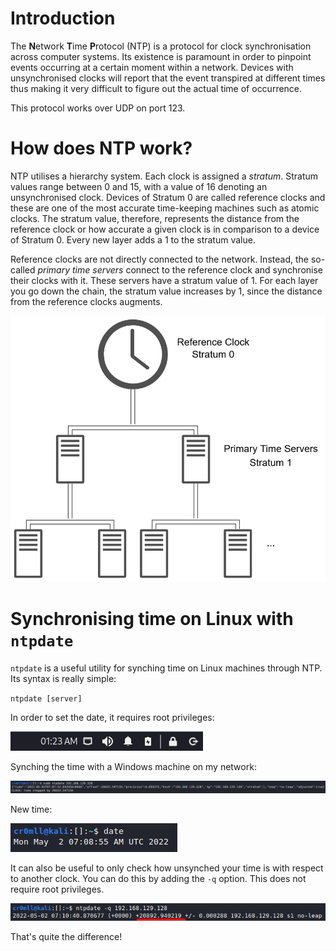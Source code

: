 # Introduction
The **N**etwork **T**ime **P**rotocol (NTP) is a protocol for clock synchronisation across computer systems. Its existence is paramount in order to pinpoint events occurring at a certain moment within a network. Devices with unsynchronised clocks will report that the event transpired at different times thus making it very difficult to figure out the actual time of occurrence.

This protocol works over UDP on port 123.
# How does NTP work?
NTP utilises a hierarchy system. Each clock is assigned a *stratum*. Stratum values range between 0 and 15, with a value of 16 denoting an unsynchronised clock. Devices of Stratum 0 are called reference clocks and these are one of the most accurate time-keeping machines such as atomic clocks. The stratum value, therefore, represents the distance from the reference clock or how accurate a given clock is in comparison to a device of Stratum 0. Every new layer adds a 1 to the stratum value.

Reference clocks are not directly connected to the network. Instead, the so-called *primary time servers* connect to the reference clock and synchronise their clocks with it. These servers have a stratum value of 1. For each layer you go down the chain, the stratum value increases by 1, since the distance from the reference clocks augments.

![](Resources/Images/NTP/Hierarchy.png)

# Synchronising time on Linux with `ntpdate`
`ntpdate` is a useful utility for synching time on Linux machines through NTP. Its syntax is really simple:

`ntpdate [server]`

In order to set the date, it requires root privileges:

![](Resources/Images/NTP/wrong_time.png)

Synching the time with a Windows machine on my network:

![](Resources/Images/NTP/synch.png)

New time:

![](Resources/Images/NTP/synched_time.png)

It can also be useful to only check how unsynched your time is with respect to another clock. You can do this by adding the `-q` option. This does not require root privileges.

![](Resources/Images/NTP/time_query.png)

That's quite the difference! 